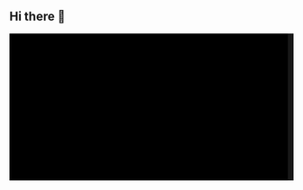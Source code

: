 ## Hi there 👋

<!--
**Gauthamnair-Ronin/Gauthamnair-Ronin** is a ✨ _special_ ✨ repository because its `README.md` (this file) appears on your GitHub profile.

Here are some ideas to get you started:

- 🔭 I’m currently working on ...
- 🌱 I’m currently learning ...
- 👯 I’m looking to collaborate on ...
- 🤔 I’m looking for help with ...
- 💬 Ask me about ...
- 📫 How to reach me: ...
- 😄 Pronouns: ...
- ⚡ Fun fact: ...
-->
[![My GIF](https://github.com/Gauthamnair-Ronin/Gauthamnair-Ronin/blob/69c89c8f9ccda75c16165ddb0ca18602cf6ac527/intro2.gif)](https://www.linkedin.com/in/pagauthamnair)
